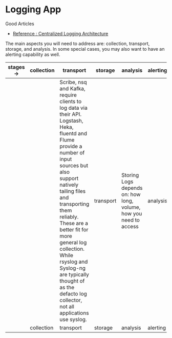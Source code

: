 # Logging App

Good Articles
- [Reference : Centralized Logging Architecture](http://jasonwilder.com/blog/2013/07/16/centralized-logging-architecture/)

The main aspects you will need to address are: collection, transport, storage, and analysis. In some special cases, you may also want to have an alerting capability as well.

|stages -> | collection | transport | storage | analysis |  alerting | 
| --- | --- | --- | --- | --- |  --- | 
||  |Scribe, nsq and Kafka, require clients to log data via their API. Logstash, Heka, fluentd and Flume provide a number of input sources but also support natively tailing files and transporting them reliably. These are a better fit for more general log collection. While rsyslog and Syslog-ng are typically thought of as the defacto log collector, not all applications use syslog.| transport | Storing Logs depends on: how long, volume, how you need to access | analysis |
|| collection | transport | storage | analysis |  alerting | 
